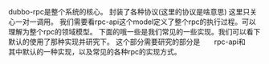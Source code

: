 dubbo-rpc是整个系统的核心。
封装了各种协议(这里的协议是啥意思)
这里只关心一对一调用。
我们需要看rpc-api这个model定义了整个rpc的执行过程。可以理解为整个rpc的领域模型。
下面的哦一些是我们常见的一些实现。我们可以看下默认的使用了那种实现并研究下。
这个部分需要研究的部分是　　rpc-api和　　其中默认的一种实现，以及常见的各种rpc的实现方式。

